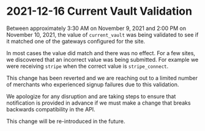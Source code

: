 # 2021-12-16 Current Vault Validation

Between approximately 3:30 AM on November 9, 2021 and 2:00 PM on November 10, 2021, the value of `current_vault` was being validated to see if it matched one of the gateways configured for the site.

In most cases the value did match and there was no effect. For a few sites, we discovered that an incorrect value was being submitted. For example we were receiving `stripe` when the correct value is `stripe_connect`.

This change has been reverted and we are reaching out to a limited number of merchants who experienced signup failures due to this validation.

We apologize for any disruption and are taking steps to ensure that notification is provided in advance if we must make a change that breaks backwards compatibility in the API.

This change will be re-introduced in the future.